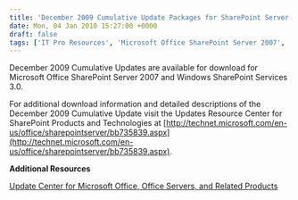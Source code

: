 ```yaml
---
title: 'December 2009 Cumulative Update Packages for SharePoint Server 2007 and Windows SharePoint Services 3.0'
date: Mon, 04 Jan 2010 15:27:00 +0000
draft: false
tags: ['IT Pro Resources', 'Microsoft Office SharePoint Server 2007', 'Uncategorized', 'Windows SharePoint Services 3.0']
---
```


December 2009 Cumulative Updates are available for download for Microsoft Office SharePoint Server 2007 and Windows SharePoint Services 3.0.

For additional download information and detailed descriptions of the December 2009 Cumulative Update visit the Updates Resource Center for SharePoint Products and Technologies at [http://technet.microsoft.com/en-us/office/sharepointserver/bb735839.aspx](http://technet.microsoft.com/en-us/office/sharepointserver/bb735839.aspx).

**Additional Resources**

[Update Center for Microsoft Office, Office Servers, and Related Products](http://technet.microsoft.com/en-us/office/ee748587.aspx)